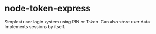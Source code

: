 # node-token-express
Simplest user login system using PIN or Token. Can also store user data. Implements sessions by itself.
